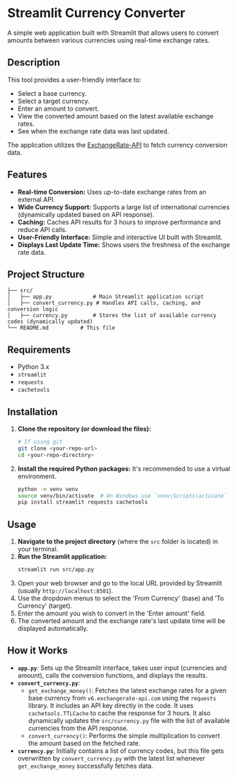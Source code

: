 # Streamlit Currency Converter

A simple web application built with Streamlit that allows users to convert amounts between various currencies using real-time exchange rates.

## Description

This tool provides a user-friendly interface to:
* Select a base currency.
* Select a target currency.
* Enter an amount to convert.
* View the converted amount based on the latest available exchange rates.
* See when the exchange rate data was last updated.

The application utilizes the [ExchangeRate-API](https://www.exchangerate-api.com/) to fetch currency conversion data.

## Features

* **Real-time Conversion:** Uses up-to-date exchange rates from an external API.
* **Wide Currency Support:** Supports a large list of international currencies (dynamically updated based on API response).
* **Caching:** Caches API results for 3 hours to improve performance and reduce API calls.
* **User-Friendly Interface:** Simple and interactive UI built with Streamlit.
* **Displays Last Update Time:** Shows users the freshness of the exchange rate data.

## Project Structure

```
├── src/
│   ├── app.py             # Main Streamlit application script
│   ├── convert_currency.py # Handles API calls, caching, and conversion logic
│   ├── currency.py        # Stores the list of available currency codes (dynamically updated)
└── README.md          # This file
```

## Requirements

* Python 3.x
* `streamlit`
* `requests`
* `cachetools`

## Installation

1.  **Clone the repository (or download the files):**
    ```bash
    # If using git
    git clone <your-repo-url>
    cd <your-repo-directory>
    ```
2.  **Install the required Python packages:**
    It's recommended to use a virtual environment.
    ```bash
    python -m venv venv
    source venv/bin/activate  # On Windows use `venv\Scripts\activate`
    pip install streamlit requests cachetools
    ```

## Usage

1.  **Navigate to the project directory** (where the `src` folder is located) in your terminal.
2.  **Run the Streamlit application:**
    ```bash
    streamlit run src/app.py
    ```
3.  Open your web browser and go to the local URL provided by Streamlit (usually `http://localhost:8501`).
4.  Use the dropdown menus to select the 'From Currency' (base) and 'To Currency' (target).
5.  Enter the amount you wish to convert in the 'Enter amount' field.
6.  The converted amount and the exchange rate's last update time will be displayed automatically.

## How it Works

* **`app.py`**: Sets up the Streamlit interface, takes user input (currencies and amount), calls the conversion functions, and displays the results.
* **`convert_currency.py`**:
    * `get_exchange_money()`: Fetches the latest exchange rates for a given base currency from `v6.exchangerate-api.com` using the `requests` library. It includes an API key directly in the code. It uses `cachetools.TTLCache` to cache the response for 3 hours. It also dynamically updates the `src/currency.py` file with the list of available currencies from the API response.
    * `convert_currency()`: Performs the simple multiplication to convert the amount based on the fetched rate.
* **`currency.py`**: Initially contains a list of currency codes, but this file gets overwritten by `convert_currency.py` with the latest list whenever `get_exchange_money` successfully fetches data.
